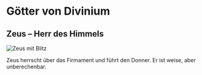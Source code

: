 # Götter von Divinium

## Zeus – Herr des Himmels

![Zeus mit Blitz](../images/zeus.jpg)

Zeus herrscht über das Firmament und führt den Donner. Er ist weise, aber unberechenbar.
